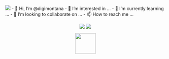 <img src="[https://img.shields.io/static/v1?style=for-the-badge&label=Shell Scripting%20BY&message=SHELL SCRIPTING&color=000000](https://img.shields.io/badge/javascript-%23323330.svg?style=for-the-badge&logo=javascript&logoColor=%23F7DF1E)">
- 👋 Hi, I’m @digimontana
- 👀 I’m interested in ...
- 🌱 I’m currently learning ...
- 💞️ I’m looking to collaborate on ...
- 📫 How to reach me ...

<!---
digimontana/digimontana is a ✨ special ✨ repository because its `README.md` (this file) appears on your GitHub profile.
You can click the Preview link to take a look at your changes.
--->
<p align="center">
<img src="https://github-readme-stats.vercel.app/api?username=Digimontana&show_icons=true&theme=radical&count_private=true&hide_border=true&bg_color=00000000" align="center" />
<img src="https://github-readme-stats.vercel.app/api/top-langs/?username=Digimontana&hide_border=true&layout=compact&theme=radical&bg_color=00000000" align="center" />
</p>

<p align="center">
<img src="https://camo.githubusercontent.com/ffbf71edb9eb65671926a8cc42a5a740bf5b799a9b93699a3a0de76e1793a80b/68747470733a2f2f6d656469612e67697068792e636f6d2f6d656469612f54456e586b637348725034596564436868412f67697068792e676966" width="65" style="max-width: 100%;">
</p>

